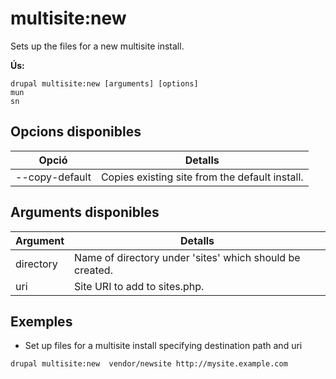 # multisite:new
Sets up the files for a new multisite install.

**Ús:**
```
drupal multisite:new [arguments] [options]
mun
sn
```

## Opcions disponibles
Opció | Detalls
-------|-------------
--copy-default | Copies existing site from the default install.

## Arguments disponibles
Argument | Detalls
---------|-------------
directory | Name of directory under 'sites' which should be created.
uri | Site URI to add to sites.php.

## Exemples
* Set up files for a multisite install specifying destination path and uri
```
drupal multisite:new  vendor/newsite http://mysite.example.com
```
